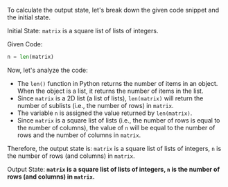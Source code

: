 To calculate the output state, let's break down the given code snippet and the initial state.

Initial State: `matrix` is a square list of lists of integers.

Given Code:
```python
n = len(matrix)
```

Now, let's analyze the code:

- The `len()` function in Python returns the number of items in an object. When the object is a list, it returns the number of items in the list.
- Since `matrix` is a 2D list (a list of lists), `len(matrix)` will return the number of sublists (i.e., the number of rows) in `matrix`.
- The variable `n` is assigned the value returned by `len(matrix)`.
- Since `matrix` is a square list of lists (i.e., the number of rows is equal to the number of columns), the value of `n` will be equal to the number of rows and the number of columns in `matrix`.

Therefore, the output state is: `matrix` is a square list of lists of integers, `n` is the number of rows (and columns) in `matrix`.

Output State: **`matrix` is a square list of lists of integers, `n` is the number of rows (and columns) in `matrix`.**